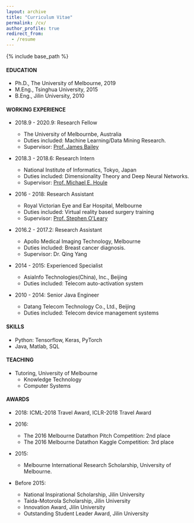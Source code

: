 ```yaml
---
layout: archive
title: "Curriculum Vitae"
permalink: /cv/
author_profile: true
redirect_from:
  - /resume
---
```


{% include base_path %}

#### EDUCATION

* Ph.D., The University of Melbourne, 2019
* M.Eng., Tsinghua University, 2015
* B.Eng., Jilin University, 2010

#### WORKING EXPERIENCE
* 2018.9 - 2020.9: Research Fellow
  * The University of Melbournbe, Australia
  * Duties included: Machine Learning/Data Mining Research.
  * Supervisor: <a href="https://people.eng.unimelb.edu.au/baileyj/" target="_blank">Prof. James Bailey</a>

* 2018.3 - 2018.6: Research Intern
  * National Institute of Informatics, Tokyo, Japan
  * Duties included: Dimensionality Theory and Deep Neural Networks.
  * Supervisor: <a href="http://research.nii.ac.jp/~meh/" target="_blank">Prof. Michael E. Houle</a>

* 2016 - 2018: Research Assistant
  * Royal Victorian Eye and Ear Hospital, Melbourne
  * Duties included: Virtual reality based surgery training
  * Supervisor: <a href="https://www.findanexpert.unimelb.edu.au/display/person4669" target="_blank">Prof. Stephen O'Leary</a>

* 2016.2 - 2017.2: Research Assistant
  * Apollo Medical Imaging Technology, Melbourne
  * Duties included: Breast cancer diagnosis.
  * Supervisor: Dr. Qing Yang

* 2014 - 2015: Experienced Specialist
  * AsiaInfo Technologies(China), Inc., Beijing
  * Duties included: Telecom auto-activation system

* 2010 - 2014: Senior Java Engineer
  * Datang Telecom Technology Co., Ltd., Beijing
  * Duties included: Telecom device management systems

#### SKILLS
* Python: Tensorflow, Keras, PyTorch
* Java, Matlab, SQL

#### TEACHING
* Tutoring, University of Melbourne
  * Knowledge Technology
  * Computer Systems

#### AWARDS
* 2018: ICML-2018 Travel Award, ICLR-2018 Travel Award

* 2016:
  * The 2016 Melbourne Datathon Pitch Competition: 2nd place
  * The 2016 Melbourne Datathon Kaggle Competition: 3rd place

* 2015:
  * Melbourne International Research Scholarship, University of Melbourne.

* Before 2015:
  * National Inspirational Scholarship, Jilin University
  * Taida-Motorola Scholarship, Jilin University
  * Innovation Award, Jilin University
  * Outstanding Student Leader Award, Jilin University
